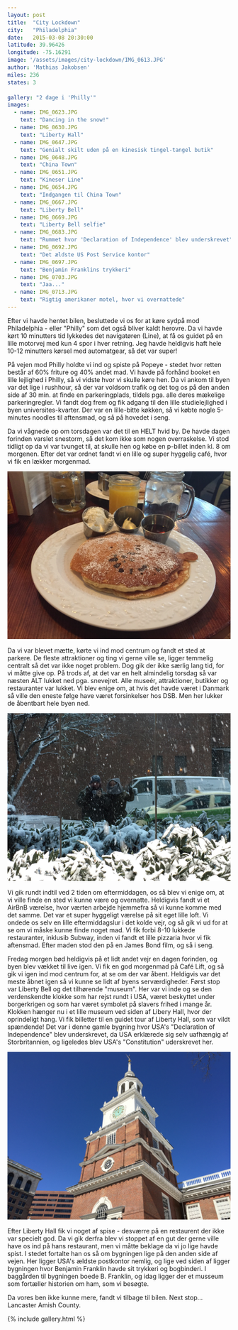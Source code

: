 ```yaml
---
layout: post
title:  "City Lockdown"
city:   "Philadelphia"
date:   2015-03-08 20:30:00
latitude: 39.96426
longitude: -75.16291
image: '/assets/images/city-lockdown/IMG_0613.JPG'
author: 'Mathias Jakobsen'
miles: 236
states: 3

gallery: "2 dage i 'Philly'"
images:
  - name: IMG_0623.JPG
    text: "Dancing in the snow!"
  - name: IMG_0630.JPG
    text: "Liberty Hall"
  - name: IMG_0647.JPG
    text: "Genialt skilt uden på en kinesisk tingel-tangel butik"
  - name: IMG_0648.JPG
    text: "China Town"
  - name: IMG_0651.JPG
    text: "Kineser Line"
  - name: IMG_0654.JPG
    text: "Indgangen til China Town"
  - name: IMG_0667.JPG
    text: "Liberty Bell"
  - name: IMG_0669.JPG
    text: "Liberty Bell selfie"
  - name: IMG_0683.JPG
    text: "Rummet hvor 'Declaration of Independence' blev underskrevet"
  - name: IMG_0692.JPG
    text: "Det ældste US Post Service kontor"
  - name: IMG_0697.JPG
    text: "Benjamin Franklins trykkeri"
  - name: IMG_0703.JPG
    text: "Jaa..."
  - name: IMG_0713.JPG
    text: "Rigtig amerikaner motel, hvor vi overnattede"
---
```


Efter vi havde hentet bilen, besluttede vi os for at køre sydpå mod Philadelphia - eller "Philly" som det også bliver kaldt herovre. Da vi havde kørt 10 minutters tid lykkedes det navigatøren (Line), at få os guidet på en lille motorvej med kun 4 spor i hver retning. Jeg havde heldigvis haft hele 10-12 minutters kørsel med automatgear, så det var super!

På vejen mod Philly holdte vi ind og spiste på Popeye - stedet hvor retten består af 60% friture og 40% andet mad. Vi havde på forhånd booket en lille lejlighed i Philly, så vi vidste hvor vi skulle køre hen. Da vi ankom til byen var det lige i rushhour, så der var voldsom trafik og det tog os på den anden side af 30 min. at finde en parkeringplads, tildels pga. alle deres mækelige parkeringregler.  Vi fandt dog frem og fik adgang til den lille studielejlighed i byen universites-kvarter. Der var en lille-bitte køkken, så vi købte nogle 5-minutes noodles til aftensmad, og så på hovedet i seng.

Da vi vågnede op om torsdagen var det til en HELT hvid by. De havde dagen forinden varslet snestorm, så det kom ikke som nogen overraskelse. Vi stod tidligt op da vi var tvunget til, at skulle hen og købe en p-billet inden kl. 8 om morgenen. Efter det var ordnet fandt vi en lille og super hyggelig café, hvor vi fik en lækker morgenmad.

![Morgenmad på Café Little Spoons](/assets/images/city-lockdown/IMG_0605.JPG)

Da vi var blevet mætte, kørte vi ind mod centrum og fandt et sted at parkere. De fleste attraktioner og ting vi gerne ville se, ligger temmelig centralt så det var ikke noget problem. Dog gik der ikke særlig lang tid, for vi måtte give op. På trods af, at det var en helt almindelig torsdag så var næsten ALT lukket ned pga. snevejret. Alle museér, attraktioner, butikker og restauranter var lukket. Vi blev enige om, at hvis det havde været i Danmark så ville den eneste følge have været forsinkelser hos DSB. Men her lukker de åbentbart hele byen ned.

![Bevares, det sneede da også en lille smule!](/assets/images/city-lockdown/IMG_0607.JPG)

Vi gik rundt indtil ved 2 tiden om eftermiddagen, os så blev vi enige om, at vi ville finde en sted vi kunne være og overnatte. Heldigvis fandt vi et AirBnB værelse, hvor værten arbejde hjemmefra så vi kunne komme med det samme. Det var et super hyggeligt værelse på sit eget lille loft. Vi ondede os selv en lille eftermiddagslur i det kolde vejr, og så gik vi ud for at se om vi måske kunne finde noget mad. Vi fik forbi 8-10 lukkede restauranter, inklusib Subway, inden vi fandt et lille pizzaria hvor vi fik aftensmad. Efter maden stod den på en James Bond film, og så i seng.

Fredag morgen bød heldigvis på et lidt andet vejr en dagen forinden, og byen blev vækket til live igen. Vi fik en god morgenmad på Café Lift, og så gik vi igen ind mod centrum for, at se om der var åbent. Heldigvis var det meste åbnet igen så vi kunne se lidt af byens serværdigheder. Først stop var Liberty Bell og det tilhørende "museum". Her var vi inde og se den verdenskendte klokke som har rejst rundt i USA, været beskyttet under borgerkrigen og som har været symbolet på slavers frihed i mange år. Klokken hænger nu i et lille museum ved siden af Libery Hall, hvor der oprindeligt hang. Vi fik billetter til en guidet tour af Liberty Hall, som var vildt spændende! Det var i denne gamle bygning hvor USA's "Declaration of Independence" blev underskrevet, da USA erklærede sig selv uafhængig af Storbritannien, og ligeledes blev USA's "Constitution" uderskrevet her.

![Liberty Hall](/assets/images/city-lockdown/IMG_0676.JPG)

Efter Liberty Hall fik vi noget af spise - desværre på en restaurent der ikke var specielt god. Da vi gik derfra blev vi stoppet af en gut der gerne ville have os ind på hans restaurant, men vi måtte beklage da vi jo lige havde spist. I stedet fortalte han os så om bygningen lige på den anden side af vejen. Her ligger USA's ældste postkontor nemlig, og lige ved siden af ligger bygningen hvor Benjamin Franklin havde sit trykkeri og bogbinderi. I baggården til bygningen boede B. Franklin, og idag ligger der et musseum som fortæller historien om ham, som vi besøgte.


Da vores ben ikke kunne mere, fandt vi tilbage til bilen. Next stop... Lancaster Amish County.

{% include gallery.html %}

